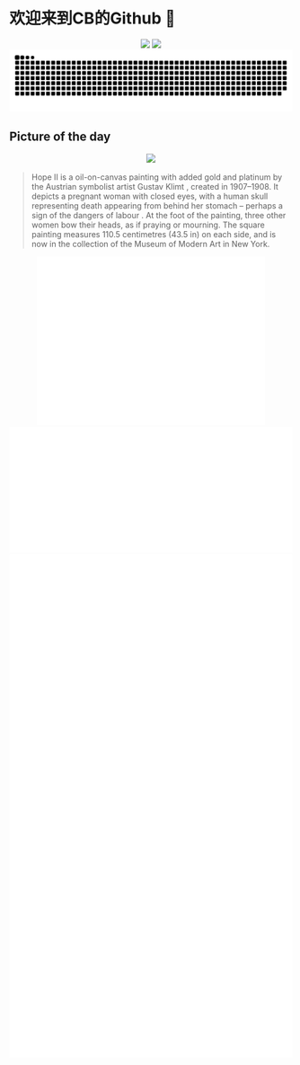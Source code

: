 
# 欢迎来到CB的Github 👋

<div align="center">
  <img height="137px" src="https://github-readme-stats.vercel.app/api?username=SuperCB&show_icons=true&theme=radical" />
  <img height="137px" src="https://github-readme-stats.vercel.app/api/top-langs/?username=SuperCB&hide_title=true&hide_border=true&layout=compact&langs_count=6&text_color=000&icon_color=fff" />
</div>


<div align="center">
    <img src="./contribution-snake/github-contribution-grid-snake.svg" />
</div>



## Picture of the day
<div align="center">
  <img width=400px src="https://upload.wikimedia.org/wikipedia/commons/thumb/7/7c/Gustav_Klimt_-_Hope%2C_II_-_Google_Art_Project.jpg/600px-Gustav_Klimt_-_Hope%2C_II_-_Google_Art_Project.jpg" />
</div>

>Hope II  is a oil-on-canvas painting with added gold and platinum by the Austrian  symbolist  artist  Gustav Klimt , created in 1907–1908. It depicts a pregnant woman with closed eyes, with a human skull representing death appearing from behind her stomach – perhaps a sign of the dangers of  labour . At the foot of the painting, three other women bow their heads, as if praying or mourning. The square painting measures 110.5 centimetres (43.5 in) on each side, and is now in the collection of the  Museum of Modern Art  in New York.



<div align="center">
  <img height="300px" src="base_metrics.svg" />
  <img  src="metrics.plugin.calendar.full.svg" />
</div>


<div align="center">
  <img  src="plugin_metrics.svg" /> 
</div>
